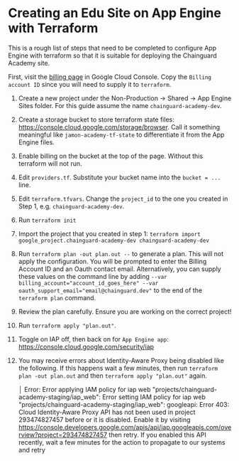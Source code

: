 # Creating an Edu Site on App Engine with Terraform

This is a rough list of steps that need to be completed to configure App Engine with terraform so that it is suitable for deploying the Chainguard Academy site.

First, visit the [billing page](https://console.cloud.google.com/billing) in Google Cloud Console. Copy the `Billing account ID` since you will need to supply it to `terraform`.

1. Create a new project under the Non-Production -> Shared -> App Engine Sites folder. For this guide assume the name `chainguard-academy-dev`.
2. Create a storage bucket to store terraform state files: https://console.cloud.google.com/storage/browser. Call it something meaningful like `jamon-academy-tf-state` to differentiate it from the App Engine files.
3. Enable billing on the bucket at the top of the page. Without this terraform will not run.
4. Edit `providers.tf`. Substitute your bucket name into the `bucket = ...` line.
5. Edit `terraform.tfvars`. Change the `project_id` to the one you created in Step 1, e.g. `chainguard-academy-dev`.
6. Run `terraform init`
7. Import the project that you created in step 1: `terraform import google_project.chainguard-academy-dev chainguard-academy-dev`
8. Run `terraform plan -out plan.out --` to generate a plan. This will not apply the configuration. You will be prompted to enter the Billing Account ID and an Oauth contact email. Alternatively, you can supply these values on the command line by adding `--var billing_account="account_id_goes_here" --var oauth_support_email="email@chainguard.dev"` to the end of the `terraform plan` command.
9. Review the plan carefully. Ensure you are working on the correct project!
10. Run `terraform apply "plan.out"`.
11. Toggle on IAP off, then back on for `App Engine app`: https://console.cloud.google.com/security/iap
12. You may receive errors about Identity-Aware Proxy being disabled like the following. If this happens wait a few minutes, then run `terraform plan -out plan.out` and then `terraform apply "plan.out"` again.

	│ Error: Error applying IAM policy for iap web "projects/chainguard-academy-staging/iap_web": Error setting IAM policy for iap web "projects/chainguard-academy-staging/iap_web": googleapi: Error 403: Cloud Identity-Aware Proxy API has not been used in project 293474827457 before or it is disabled. Enable it by visiting https://console.developers.google.com/apis/api/iap.googleapis.com/overview?project=293474827457 then retry. If you enabled this API recently, wait a few minutes for the action to propagate to our systems and retry

